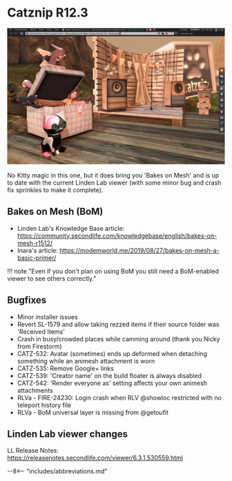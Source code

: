 # Catznip R12.3

![Catznip_R12_3](./r12_3/Catznip_R12_3.jpg)

No Kitty magic in this one, but it does bring you 'Bakes on Mesh' and is up to date with the current Linden Lab viewer (with some minor bug and crash fix sprinkles to make it complete).

## Bakes on Mesh (BoM)

* Linden Lab's Knowledge Base article: <https://community.secondlife.com/knowledgebase/english/bakes-on-mesh-r1512/>
* Inara's article: <https://modemworld.me/2019/08/27/bakes-on-mesh-a-basic-primer/>

!!! note "Even if you don't plan on using BoM you still need a BoM-enabled viewer to see others correctly."

## Bugfixes

* Minor installer issues
* Revert SL-1579 and allow taking rezzed items if their source folder was 'Received Items'
* Crash in busy/crowded places while camming around (thank you Nicky from Firestorm)
* CATZ-532: Avatar (sometimes) ends up deformed when detaching something while an animesh attachment is worn
* CATZ-535: Remove Google+ links
* CATZ-539: 'Creator name' on the build floater is always disabled
* CATZ-542: 'Render everyone as' setting affects your own animesh attachments
* RLVa - FIRE-24230: Login crash when RLV @showloc restricted with no teleport history file
* RLVa - BoM universal layer is missing from @getoufit

## Linden Lab viewer changes

LL Release Notes: <https://releasenotes.secondlife.com/viewer/6.3.1.530559.html>

--8<-- "includes/abbreviations.md"
